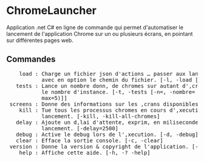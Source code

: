 
# ChromeLauncher
Application .net C# en ligne de commande qui permet d'automatiser le lancement de l'application Chrome sur un ou plusieurs écrans, en pointant sur différentes pages web.

## Commandes
<pre>
    load : Charge un fichier json d'actions … passer aux lanceurs de chrome, 
           avec en option le chemin du fichier. [-l, -load [-f=, -filepath=]]
   tests : Lance un nombre donn‚ de chromes sur autant d'‚cran, avec en option 
           le nombre d'instance. [-t, -tests [-n=, -nombre= (default=1, min=1,
           max=5)]]
 screens : Donne des informations sur les ‚crans disponibles. [-s, -screens]
    kill : Tue tous les processus chromes en cours d'‚xecution avant le 
           lancement. [-kill, -kill-all-chromes]
   delay : Ajoute un d‚lai d'attente, exprim‚ en milisecondes avant le
           lancement. [-delay=2500]
   debug : Active le debug lors de l'‚xecution. [-d, -debug]
   clear : Efface la sortie console. [-c, -clear]
 version : Donne la version & copyright de l'application. [-v, -version]
    help : Affiche cette aide. [-h, -? -help]
</pre>
